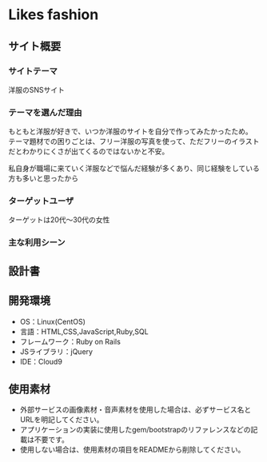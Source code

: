 # Likes fashion

## サイト概要
### サイトテーマ
洋服のSNSサイト

### テーマを選んだ理由
もともと洋服が好きで、いつか洋服のサイトを自分で作ってみたかったため。
テーマ題材での困りごとは、フリー洋服の写真を使って、ただフリーのイラストだとわかりにくさが出てくるのではないかと不安。

私自身が職場に来ていく洋服などで悩んだ経験が多くあり、同じ経験をしている方も多いと思ったから

### ターゲットユーザ
ターゲットは20代～30代の女性

### 主な利用シーン
<!--どのような時に使うのかの状況を記載すること-->

## 設計書
<!--テーマを設定・提出する時点では不要です-->

## 開発環境
- OS：Linux(CentOS)
- 言語：HTML,CSS,JavaScript,Ruby,SQL
- フレームワーク：Ruby on Rails
- JSライブラリ：jQuery
- IDE：Cloud9

## 使用素材
- 外部サービスの画像素材・音声素材を使用した場合は、必ずサービス名とURLを明記してください。
- アプリケーションの実装に使用したgem/bootstrapのリファレンスなどの記載は不要です。
- 使用しない場合は、使用素材の項目をREADMEから削除してください。
